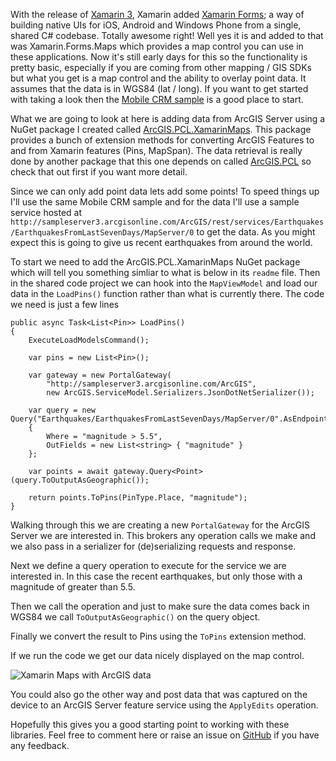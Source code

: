 ﻿With the release of [Xamarin 3](http://blog.xamarin.com/announcing-xamarin-3/), Xamarin added [Xamarin Forms](https://xamarin.com/forms); a way of building native UIs for iOS, Android and Windows Phone from a single, shared C# codebase. Totally awesome right! Well yes it is and added to that was Xamarin.Forms.Maps which provides a map control you can use in these applications. Now it's still early days for this so the functionality is pretty basic, especially if you are coming from other mapping / GIS SDKs but what you get is a map control and the ability to overlay point data. It assumes that the data is in WGS84 (lat / long). If you want to get started with taking a look then the [Mobile CRM sample](https://github.com/xamarin/xamarin-forms-samples/tree/master/MobileCRM) is a good place to start.

What we are going to look at here is adding data from ArcGIS Server using a NuGet package I created called [ArcGIS.PCL.XamarinMaps](https://www.nuget.org/packages/ArcGIS.PCL.XamarinMaps/). This package provides a bunch of extension methods for converting ArcGIS Features to and from Xamarin features (Pins, MapSpan). The data retrieval is really done by another package that this one depends on called [ArcGIS.PCL](https://github.com/davetimmins/ArcGIS.PCL) so check that out first if you want more detail. 

Since we can only add point data lets add some points! To speed things up I'll use the same Mobile CRM sample and for the data I'll use a sample service hosted at `http://sampleserver3.arcgisonline.com/ArcGIS/rest/services/Earthquakes/EarthquakesFromLastSevenDays/MapServer/0` to get the data. As you might expect this is going to give us recent earthquakes from around the world.

To start we need to add the ArcGIS.PCL.XamarinMaps NuGet package which will tell you something simliar to what is below in its `readme` file. Then in the shared code project we can hook into the `MapViewModel` and load our data in the `LoadPins()` function rather than what is currently there. The code we need is just a few lines

<pre><code class='cs'>public async Task&lt;List&lt;Pin&gt;&gt; LoadPins()
{
    ExecuteLoadModelsCommand();

    var pins = new List&lt;Pin&gt;();

    var gateway = new PortalGateway(
        "http://sampleserver3.arcgisonline.com/ArcGIS",
        new ArcGIS.ServiceModel.Serializers.JsonDotNetSerializer());

    var query = new Query("Earthquakes/EarthquakesFromLastSevenDays/MapServer/0".AsEndpoint())
    {
        Where = "magnitude &gt; 5.5",
        OutFields = new List&lt;string&gt; { "magnitude" }
    };

    var points = await gateway.Query&lt;Point&gt;(query.ToOutputAsGeographic());

    return points.ToPins(PinType.Place, "magnitude");
}</code></pre>

Walking through this we are creating a new `PortalGateway` for the ArcGIS Server we are interested in. This brokers any operation calls we make and we also pass in a serializer for (de)serializing requests and response.

Next we define a query operation to execute for the service we are interested in. In this case the recent earthquakes, but only those with a magnitude of greater than 5.5.

Then we call the operation and just to make sure the data comes back in WGS84 we call `ToOutputAsGeographic()` on the query object.

Finally we convert the result to Pins using the `ToPins` extension method.

If we run the code we get our data nicely displayed on the map control.

<img src="/Assets/xamarinmaps.png" alt="Xamarin Maps with ArcGIS data" class="pure-img"/>

You could also go the other way and post data that was captured on the device to an ArcGIS Server feature service using the `ApplyEdits` operation.

Hopefully this gives you a good starting point to working with these libraries. Feel free to comment here or raise an issue on [GitHub](https://github.com/davetimmins/ArcGIS.PCL.XamarinMaps) if you have any feedback.
